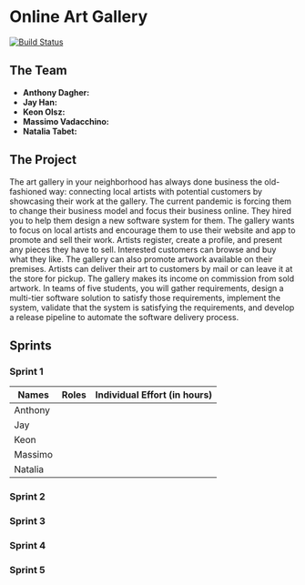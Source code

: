 # Online Art Gallery 
[![Build Status](https://travis-ci.com/McGill-ECSE321-Fall2020/project-group-07.svg?token=vJf8oFjyu6KgrpLfTQtr&branch=master)](https://travis-ci.com/McGill-ECSE321-Fall2020/project-group-07)
## The Team
* **Anthony Dagher:** 
* **Jay Han:** 
* **Keon Olsz:**
* **Massimo Vadacchino:** 
* **Natalia Tabet:**

## The Project 
The art gallery in your neighborhood has always done business the old-fashioned way: connecting local artists with potential customers by showcasing their work at the gallery. The current pandemic is forcing them to change their business model and focus their business online. They hired you to help them design a new software system for them. The gallery wants to focus on local artists and encourage them to use their website and app to promote and sell their work. Artists register, create a profile, and present any pieces they have to sell. Interested customers can browse and buy what they like. The gallery can also promote artwork available on their premises. Artists can deliver their art to customers by mail or can leave it at the store for pickup. The gallery makes its income on commission from sold artwork.
In teams of five students, you will gather requirements, design a multi-tier software solution to satisfy those requirements, implement the system, validate that the system is satisfying the requirements, and develop a release pipeline to automate the software delivery process. 

## Sprints
### Sprint 1

| Names         | Roles                     | Individual Effort (in hours)  |
| ------------- |:-------------------------:| -----------------------------:|
| Anthony       |                           |                               |
| Jay           |                           |                               |
| Keon          |                           |                               |
| Massimo       |                           |                               |
| Natalia       |                           |                               |

### Sprint 2
### Sprint 3
### Sprint 4
### Sprint 5
